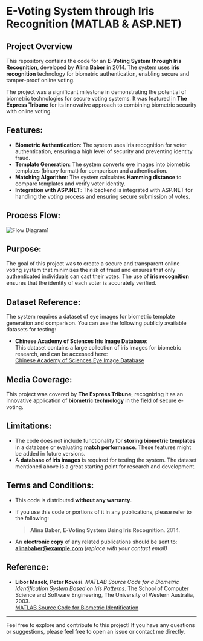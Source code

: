# E-Voting System through Iris Recognition (MATLAB & ASP.NET)

## Project Overview

This repository contains the code for an **E-Voting System through Iris Recognition**, developed by **Alina Baber** in 2014. The system uses **iris recognition** technology for biometric authentication, enabling secure and tamper-proof online voting. 

The project was a significant milestone in demonstrating the potential of biometric technologies for secure voting systems. It was featured in **The Express Tribune** for its innovative approach to combining biometric security with online voting.

## Features:
- **Biometric Authentication**: The system uses iris recognition for voter authentication, ensuring a high level of security and preventing identity fraud.
- **Template Generation**: The system converts eye images into biometric templates (binary format) for comparison and authentication.
- **Matching Algorithm**: The system calculates **Hamming distance** to compare templates and verify voter identity.
- **Integration with ASP.NET**: The backend is integrated with ASP.NET for handling the voting process and ensuring secure submission of votes.

## Process Flow:
![Flow Diagram1](https://github.com/user-attachments/assets/12cc2366-9570-4883-a4b8-febc3c3272f5)

## Purpose:
The goal of this project was to create a secure and transparent online voting system that minimizes the risk of fraud and ensures that only authenticated individuals can cast their votes. The use of **iris recognition** ensures that the identity of each voter is accurately verified.

## Dataset Reference:
The system requires a dataset of eye images for biometric template generation and comparison. You can use the following publicly available datasets for testing:

- **Chinese Academy of Sciences Iris Image Database**:  
  This dataset contains a large collection of iris images for biometric research, and can be accessed here:  
  [Chinese Academy of Sciences Eye Image Database](http://www.sinobiometrics.com/resources.htm)

## Media Coverage:
This project was covered by **The Express Tribune**, recognizing it as an innovative application of **biometric technology** in the field of secure e-voting.

## Limitations:
- The code does not include functionality for **storing biometric templates** in a database or evaluating **match performance**. These features might be added in future versions.
- A **database of iris images** is required for testing the system. The dataset mentioned above is a great starting point for research and development.

## Terms and Conditions:
- This code is distributed **without any warranty**.
- If you use this code or portions of it in any publications, please refer to the following:

  > **Alina Baber**, **E-Voting System Using Iris Recognition**. 2014.

- An **electronic copy** of any related publications should be sent to:  
  **alinababer@example.com** *(replace with your contact email)*

## Reference:
- **Libor Masek**, **Peter Kovesi**. *MATLAB Source Code for a Biometric Identification System Based on Iris Patterns*. The School of Computer Science and Software Engineering, The University of Western Australia, 2003.  
  [MATLAB Source Code for Biometric Identification](http://www.csse.uwa.edu.au/biometrics/)

---

Feel free to explore and contribute to this project! If you have any questions or suggestions, please feel free to open an issue or contact me directly.
